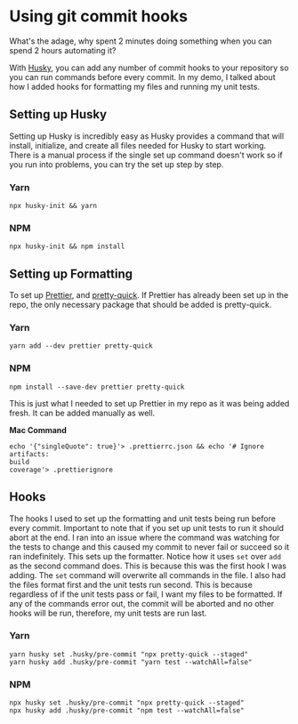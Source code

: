 # Using git commit hooks

What's the adage, why spent 2 minutes doing something when you can spend 2 hours automating it?

With [Husky](https://typicode.github.io/husky/#/), you can add any number of commit hooks to your repository so you can run commands before every commit. In my demo, I talked about how I added hooks for formatting my files and running my unit tests.

## Setting up Husky
Setting up Husky is incredibly easy as Husky provides a command that will install, initialize, and create all files needed for Husky to start working. There is a manual process if the single set up command doesn't work so if you run into problems, you can try the set up step by step.

### Yarn
```
npx husky-init && yarn
```

### NPM
```
npx husky-init && npm install
```


## Setting up Formatting
To set up [Prettier](https://prettier.io/), and [pretty-quick](https://github.com/azz/pretty-quick). If Prettier has already been set up in the repo, the only necessary package that should be added is pretty-quick.

### Yarn
```
yarn add --dev prettier pretty-quick
```
### NPM
```
npm install --save-dev prettier pretty-quick
```

This is just what I needed to set up Prettier in my repo as it was being added fresh. It can be added manually as well.

**Mac Command**
```
echo '{"singleQuote": true}'> .prettierrc.json && echo '# Ignore artifacts:
build
coverage'> .prettierignore
```

## Hooks
The hooks I used to set up the formatting and unit tests being run before every commit. Important to note that if you set up unit tests to run it should abort at the end. I ran into an issue where the command was watching for the tests to change and this caused my commit to never fail or succeed so it ran indefinitely.
This sets up the formatter. Notice how it uses `set` over `add` as the second command does. This is because this was the first hook I was adding. The `set` command will overwrite all commands in the file. I also had the files format first and the unit tests run second. This is because regardless of if the unit tests pass or fail, I want my files to be formatted. If any of the commands error out, the commit will be aborted and no other hooks will be run, therefore, my unit tests are run last.
### Yarn
```
yarn husky set .husky/pre-commit "npx pretty-quick --staged"
yarn husky add .husky/pre-commit "yarn test --watchAll=false"
```

### NPM
```
npx husky set .husky/pre-commit "npx pretty-quick --staged"
npx husky add .husky/pre-commit "npm test --watchAll=false"
```
